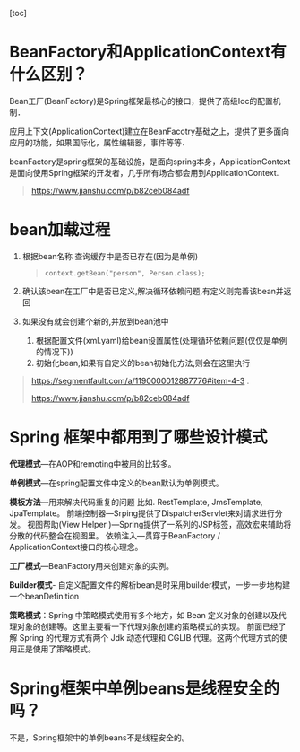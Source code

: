 [toc]

# BeanFactory和ApplicationContext有什么区别？
Bean工厂(BeanFactory)是Spring框架最核心的接口，提供了高级Ioc的配置机制．

应用上下文(ApplicationContext)建立在BeanFacotry基础之上，提供了更多面向应用的功能，如果国际化，属性编辑器，事件等等．

beanFactory是spring框架的基础设施，是面向spring本身，ApplicationContext是面向使用Spring框架的开发者，几乎所有场合都会用到ApplicationContext.

> https://www.jianshu.com/p/b82ceb084adf

# bean加载过程
1. 根据bean名称 查询缓存中是否已存在(因为是单例)

   > `context.getBean("person", Person.class);`

2. 确认该bean在工厂中是否已定义,解决循环依赖问题,有定义则完善该bean并返回
3. 如果没有就会创建个新的,并放到bean池中
   1. 根据配置文件(xml.yaml)给bean设置属性(处理循环依赖问题(仅仅是单例的情况下))
   2. 初始化bean,如果有自定义的bean初始化方法,则会在这里执行

> https://segmentfault.com/a/1190000012887776#item-4-3  .
>
> https://www.jianshu.com/p/b82ceb084adf

# Spring 框架中都用到了哪些设计模式
**代理模式**—在AOP和remoting中被用的比较多。

**单例模式**—在spring配置文件中定义的bean默认为单例模式。

**模板方法**—用来解决代码重复的问题 比如. RestTemplate, JmsTemplate, JpaTemplate。 前端控制器—Srping提供了DispatcherServlet来对请求进行分发。 视图帮助(View Helper )—Spring提供了一系列的JSP标签，高效宏来辅助将分散的代码整合在视图里。 依赖注入—贯穿于BeanFactory / ApplicationContext接口的核心理念。

**工厂模式**—BeanFactory用来创建对象的实例。

**Builder模式**- 自定义配置文件的解析bean是时采用builder模式，一步一步地构建一个beanDefinition

**策略模式**：Spring 中策略模式使用有多个地方，如 Bean 定义对象的创建以及代理对象的创建等。这里主要看一下代理对象创建的策略模式的实现。 前面已经了解 Spring 的代理方式有两个 Jdk 动态代理和 CGLIB 代理。这两个代理方式的使用正是使用了策略模式。

# Spring框架中单例beans是线程安全的吗？
不是，Spring框架中的单例beans不是线程安全的。